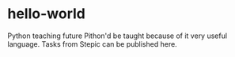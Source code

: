 # hello-world
Python teaching future
Pithon'd be taught because of it very useful language.
Tasks from Stepic can be published here.
